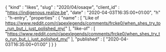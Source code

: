 {
  "kind" : "likes",
  "slug" : "2020/04/osaqw",
  "client_id" : "https://indigenous.realize.be",
  "date" : "2020-04-03T16:35:00+01:00",
  "h" : "h-entry",
  "properties" : {
    "name" : [ "Like of https://www.reddit.com/r/apexlegends/comments/frcke0/when_shes_try_to_run_but_i_just_polished_my/" ],
    "like-of" : [ "https://www.reddit.com/r/apexlegends/comments/frcke0/when_shes_try_to_run_but_i_just_polished_my/" ],
    "published" : [ "2020-04-03T16:35:00+01:00" ]
  }
}
